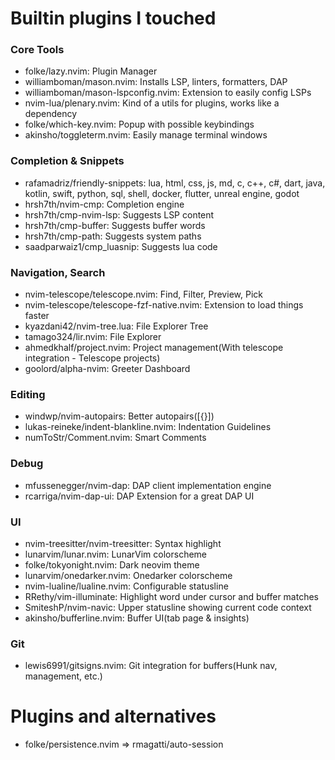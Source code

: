 # Builtin plugins I touched
### Core Tools
- folke/lazy.nvim: Plugin Manager
- williamboman/mason.nvim: Installs LSP, linters, formatters, DAP
- williamboman/mason-lspconfig.nvim: Extension to easily config LSPs
- nvim-lua/plenary.nvim: Kind of a utils for plugins, works like a dependency
- folke/which-key.nvim: Popup with possible keybindings
- akinsho/toggleterm.nvim: Easily manage terminal windows

### Completion & Snippets
- rafamadriz/friendly-snippets: lua, html, css, js, md, c, c++, c#, dart, java, kotlin, swift, python, sql, shell, docker, flutter, unreal engine, godot
- hrsh7th/nvim-cmp: Completion engine
- hrsh7th/cmp-nvim-lsp: Suggests LSP content
- hrsh7th/cmp-buffer: Suggests buffer words
- hrsh7th/cmp-path: Suggests system paths
- saadparwaiz1/cmp_luasnip: Suggests lua code

### Navigation, Search
- nvim-telescope/telescope.nvim: Find, Filter, Preview, Pick
- nvim-telescope/telescope-fzf-native.nvim: Extension to load things faster
- kyazdani42/nvim-tree.lua: File Explorer Tree
- tamago324/lir.nvim: File Explorer
- ahmedkhalf/project.nvim: Project management(With telescope integration - Telescope projects)
- goolord/alpha-nvim: Greeter Dashboard

### Editing
- windwp/nvim-autopairs: Better autopairs([{}])
- lukas-reineke/indent-blankline.nvim: Indentation Guidelines
- numToStr/Comment.nvim: Smart Comments

### Debug
- mfussenegger/nvim-dap: DAP client implementation engine
- rcarriga/nvim-dap-ui: DAP Extension for a great DAP UI

### UI
- nvim-treesitter/nvim-treesitter: Syntax highlight
- lunarvim/lunar.nvim: LunarVim colorscheme
- folke/tokyonight.nvim: Dark neovim theme
- lunarvim/onedarker.nvim: Onedarker colorscheme
- nvim-lualine/lualine.nvim: Configurable statusline
- RRethy/vim-illuminate: Highlight word under cursor and buffer matches
- SmiteshP/nvim-navic: Upper statusline showing current code context
- akinsho/bufferline.nvim: Buffer UI(tab page & insights)

### Git
- lewis6991/gitsigns.nvim: Git integration for buffers(Hunk nav, management, etc.)

# Plugins and alternatives
- folke/persistence.nvim => rmagatti/auto-session


